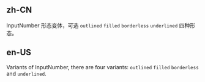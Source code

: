 ## zh-CN

InputNumber 形态变体，可选 `outlined` `filled` `borderless` `underlined` 四种形态。

## en-US

Variants of InputNumber, there are four variants: `outlined` `filled` `borderless` and `underlined`.
